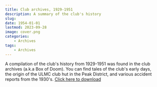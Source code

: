 ```yaml
---
title: Club archives, 1929-1951
description: A summary of the club's history
slug: 
date: 1954-01-01
lastmod: 2023-09-28
image: cover.png
categories:
    - Archives
tags:
    - Archives
---
```


A compilation of the club's history from 1929-1951 was found in the club archives (a.k.a Box of Doom). You can find tales of the club's early days, the origin of the ULMC club hut in the Peak District, and various accident reports from the 1930's. 
[Click here to download](/documents/icmc_archives_compiled.pdf)
